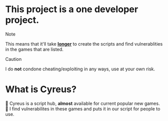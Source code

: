 # This project is a one developer project.
> [!NOTE]
> This means that it'll take <ins>**longer**</ins> to create the scripts and find vulnerablities in the games that are listed.

> [!CAUTION]
> I do **not** condone cheating/exploiting in any ways, use at your own risk.
# What is Cyreus?
🌙 Cyreus is a script hub, **almost** available for current popular new games.\
🧱 I find vulnerabilites in these games and puts it in our script for people to use.
